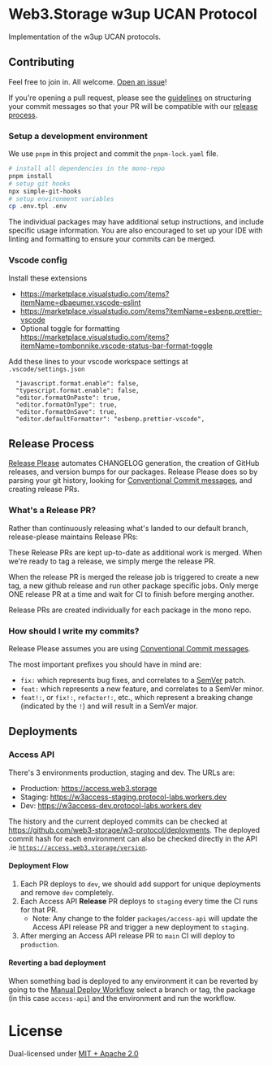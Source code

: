 # Web3.Storage w3up UCAN Protocol

Implementation of the w3up UCAN protocols.

## Contributing

Feel free to join in. All welcome. [Open an issue](https://github.com/web3-storage/w3-protocol/issues/new)!

If you're opening a pull request, please see the [guidelines](#how-should-i-write-my-commits) on structuring your commit messages so that your PR will be compatible with our [release process](#release-process).

### Setup a development environment

We use `pnpm` in this project and commit the `pnpm-lock.yaml` file.

```bash
# install all dependencies in the mono-repo
pnpm install
# setup git hooks
npx simple-git-hooks
# setup environment variables
cp .env.tpl .env
```

The individual packages may have additional setup instructions, and include specific usage information.
You are also encouraged to set up your IDE with linting and formatting to ensure your commits can be merged.

### Vscode config

Install these extensions

- https://marketplace.visualstudio.com/items?itemName=dbaeumer.vscode-eslint
- https://marketplace.visualstudio.com/items?itemName=esbenp.prettier-vscode
- Optional toggle for formatting https://marketplace.visualstudio.com/items?itemName=tombonnike.vscode-status-bar-format-toggle

Add these lines to your vscode workspace settings at `.vscode/settings.json`

```text
  "javascript.format.enable": false,
  "typescript.format.enable": false,
  "editor.formatOnPaste": true,
  "editor.formatOnType": true,
  "editor.formatOnSave": true,
  "editor.defaultFormatter": "esbenp.prettier-vscode",
```

## Release Process

[Release Please](https://github.com/googleapis/release-please) automates CHANGELOG generation, the creation of GitHub releases,
and version bumps for our packages. Release Please does so by parsing your
git history, looking for [Conventional Commit messages](https://www.conventionalcommits.org/),
and creating release PRs.

### What's a Release PR?

Rather than continuously releasing what's landed to our default branch, release-please maintains Release PRs:

These Release PRs are kept up-to-date as additional work is merged. When we're ready to tag a release, we simply merge the release PR.

When the release PR is merged the release job is triggered to create a new tag, a new github release and run other package specific jobs. Only merge ONE release PR at a time and wait for CI to finish before merging another.

Release PRs are created individually for each package in the mono repo.

### How should I write my commits?

Release Please assumes you are using [Conventional Commit messages](https://www.conventionalcommits.org/).

The most important prefixes you should have in mind are:

- `fix:` which represents bug fixes, and correlates to a [SemVer](https://semver.org/)
  patch.
- `feat:` which represents a new feature, and correlates to a SemVer minor.
- `feat!:`, or `fix!:`, `refactor!:`, etc., which represent a breaking change
  (indicated by the `!`) and will result in a SemVer major.

## Deployments

### Access API

There's 3 environments production, staging and dev. The URLs are:

- Production: https://access.web3.storage
- Staging: https://w3access-staging.protocol-labs.workers.dev
- Dev: https://w3access-dev.protocol-labs.workers.dev

The history and the current deployed commits can be checked at https://github.com/web3-storage/w3-protocol/deployments. The deployed commit hash for each environment can also be checked directly in the API .ie [`https://access.web3.storage/version`](https://access.web3.storage/version).

#### Deployment Flow

1. Each PR deploys to `dev`, we should add support for unique deployments and remove `dev` completely.
2. Each Access API **Release** PR deploys to `staging` every time the CI runs for that PR.
   - Note: Any change to the folder `packages/access-api` will update the Access API release PR and trigger a new deployment to `staging`.
3. After merging an Access API release PR to `main` CI will deploy to `production`.

#### Reverting a bad deployment

When something bad is deployed to any environment it can be reverted by going to the [Manual Deploy Workflow](https://github.com/web3-storage/w3-protocol/actions/workflows/manual.yml) select a branch or tag, the package (in this case `access-api`) and the environment and run the workflow.

# License

Dual-licensed under [MIT + Apache 2.0](license.md)
